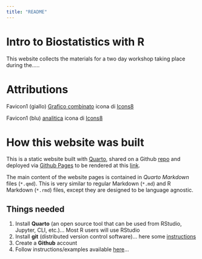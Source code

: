 ```yaml
---
title: "README"
---
```


# Intro to Biostatistics with R

This website collects the materials for a two day workshop taking place during the..... 



# Attributions

Favicon1 (giallo) <a target="_blank" href="https://icons8.com/icon/110187/grafico-combinato">Grafico combinato</a> icona di <a target="_blank" href="https://icons8.com">Icons8</a>

Favicon1 (blu)  <a target="_blank" href="https://icons8.com/icon/lmhleiXG9ioV/analitica">analitica</a> icona di <a target="_blank" href="https://icons8.com">Icons8</a>



# How this website was built 

This is a static website built with [Quarto](https://quarto.org/), shared on a Github [repo](https://github.com/Lulliter/R4biostats) and deployed via [Github Pages](https://docs.github.com/en/pages/getting-started-with-github-pages/configuring-a-publishing-source-for-your-github-pages-site) to be rendered at this [link](https://lulliter.github.io/R4biostats/).

The main content of the website pages is contained in *Quarto Markdown* files (`*.qmd`). This is very similar to regular Markdown (`*.md`) and R Markdown (`*.rmd`) files, except they are designed to be language agnostic.

## Things needed 

1. Install **Quarto** (an open source tool that can be used from RStudio, Jupyter, CLI, etc.)... Most R users will use RStudio
2. Install **git** (distributed version control software)... here some [instructions](https://github.com/git-guides)
3. Create a **Github** account 
4. Follow instructions/examples available [here](https://quarto.org/docs/websites/)... 
